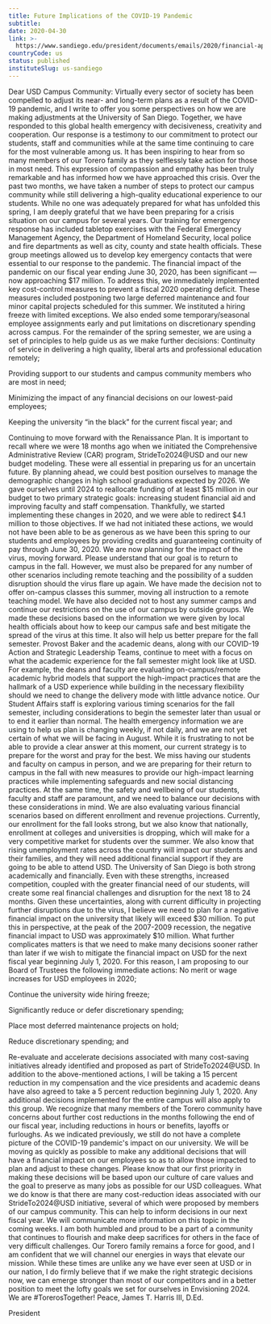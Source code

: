```yaml
---
title: Future Implications of the COVID-19 Pandemic
subtitle: 
date: 2020-04-30
link: >-
  https://www.sandiego.edu/president/documents/emails/2020/financial-apr23-update.html
countryCode: us
status: published
instituteSlug: us-sandiego
---
```

Dear USD Campus Community: Virtually every sector of society has been compelled to adjust its near- and long-term plans as a result of the COVID-19 pandemic, and I write to offer you some perspectives on how we are making adjustments at the University of San Diego. Together, we have responded to this global health emergency with decisiveness, creativity and cooperation. Our response is a testimony to our commitment to protect our students, staff and communities while at the same time continuing to care for the most vulnerable among us. It has been inspiring to hear from so many members of our Torero family as they selflessly take action for those in most need. This expression of compassion and empathy has been truly remarkable and has informed how we have approached this crisis. Over the past two months, we have taken a number of steps to protect our campus community while still delivering a high-quality educational experience to our students. While no one was adequately prepared for what has unfolded this spring, I am deeply grateful that we have been preparing for a crisis situation on our campus for several years. Our training for emergency response has included tabletop exercises with the Federal Emergency Management Agency, the Department of Homeland Security, local police and fire departments as well as city, county and state health officials. These group meetings allowed us to develop key emergency contacts that were essential to our response to the pandemic. The financial impact of the pandemic on our fiscal year ending June 30, 2020, has been significant — now approaching $17 million. To address this, we immediately implemented key cost-control measures to prevent a fiscal 2020 operating deficit. These measures included postponing two large deferred maintenance and four minor capital projects scheduled for this summer. We instituted a hiring freeze with limited exceptions. We also ended some temporary/seasonal employee assignments early and put limitations on discretionary spending across campus. For the remainder of the spring semester, we are using a set of principles to help guide us as we make further decisions: Continuity of service in delivering a high quality, liberal arts and professional education remotely;

Providing support to our students and campus community members who are most in need;

Minimizing the impact of any financial decisions on our lowest-paid employees;

Keeping the university “in the black” for the current fiscal year; and

Continuing to move forward with the Renaissance Plan. It is important to recall where we were 18 months ago when we initiated the Comprehensive Administrative Review (CAR) program, StrideTo2024@USD and our new budget modeling. These were all essential in preparing us for an uncertain future. By planning ahead, we could best position ourselves to manage the demographic changes in high school graduations expected by 2026. We gave ourselves until 2024 to reallocate funding of at least $15 million in our budget to two primary strategic goals: increasing student financial aid and improving faculty and staff compensation. Thankfully, we started implementing these changes in 2020, and we were able to redirect $4.1 million to those objectives. If we had not initiated these actions, we would not have been able to be as generous as we have been this spring to our students and employees by providing credits and guaranteeing continuity of pay through June 30, 2020. We are now planning for the impact of the virus, moving forward. Please understand that our goal is to return to campus in the fall. However, we must also be prepared for any number of other scenarios including remote teaching and the possibility of a sudden disruption should the virus flare up again. We have made the decision not to offer on-campus classes this summer, moving all instruction to a remote teaching model. We have also decided not to host any summer camps and continue our restrictions on the use of our campus by outside groups. We made these decisions based on the information we were given by local health officials about how to keep our campus safe and best mitigate the spread of the virus at this time. It also will help us better prepare for the fall semester. Provost Baker and the academic deans, along with our COVID-19 Action and Strategic Leadership Teams, continue to meet with a focus on what the academic experience for the fall semester might look like at USD. For example, the deans and faculty are evaluating on-campus/remote academic hybrid models that support the high-impact practices that are the hallmark of a USD experience while building in the necessary flexibility should we need to change the delivery mode with little advance notice. Our Student Affairs staff is exploring various timing scenarios for the fall semester, including considerations to begin the semester later than usual or to end it earlier than normal. The health emergency information we are using to help us plan is changing weekly, if not daily, and we are not yet certain of what we will be facing in August. While it is frustrating to not be able to provide a clear answer at this moment, our current strategy is to prepare for the worst and pray for the best. We miss having our students and faculty on campus in person, and we are preparing for their return to campus in the fall with new measures to provide our high-impact learning practices while implementing safeguards and new social distancing practices. At the same time, the safety and wellbeing of our students, faculty and staff are paramount, and we need to balance our decisions with these considerations in mind. We are also evaluating various financial scenarios based on different enrollment and revenue projections. Currently, our enrollment for the fall looks strong, but we also know that nationally, enrollment at colleges and universities is dropping, which will make for a very competitive market for students over the summer. We also know that rising unemployment rates across the country will impact our students and their families, and they will need additional financial support if they are going to be able to attend USD. The University of San Diego is both strong academically and financially. Even with these strengths, increased competition, coupled with the greater financial need of our students, will create some real financial challenges and disruption for the next 18 to 24 months. Given these uncertainties, along with current difficulty in projecting further disruptions due to the virus, I believe we need to plan for a negative financial impact on the university that likely will exceed $30 million. To put this in perspective, at the peak of the 2007-2009 recession, the negative financial impact to USD was approximately $10 million. What further complicates matters is that we need to make many decisions sooner rather than later if we wish to mitigate the financial impact on USD for the next fiscal year beginning July 1, 2020. For this reason, I am proposing to our Board of Trustees the following immediate actions: No merit or wage increases for USD employees in 2020;

Continue the university wide hiring freeze;

Significantly reduce or defer discretionary spending;

Place most deferred maintenance projects on hold;

Reduce discretionary spending; and

Re-evaluate and accelerate decisions associated with many cost-saving initiatives already identified and proposed as part of StrideTo2024@USD. In addition to the above-mentioned actions, I will be taking a 15 percent reduction in my compensation and the vice presidents and academic deans have also agreed to take a 5 percent reduction beginning July 1, 2020. Any additional decisions implemented for the entire campus will also apply to this group. We recognize that many members of the Torero community have concerns about further cost reductions in the months following the end of our fiscal year, including reductions in hours or benefits, layoffs or furloughs. As we indicated previously, we still do not have a complete picture of the COVID-19 pandemic's impact on our university. We will be moving as quickly as possible to make any additional decisions that will have a financial impact on our employees so as to allow those impacted to plan and adjust to these changes. Please know that our first priority in making these decisions will be based upon our culture of care values and the goal to preserve as many jobs as possible for our USD colleagues. What we do know is that there are many cost-reduction ideas associated with our StrideTo2024@USD initiative, several of which were proposed by members of our campus community. This can help to inform decisions in our next fiscal year. We will communicate more information on this topic in the coming weeks. I am both humbled and proud to be a part of a community that continues to flourish and make deep sacrifices for others in the face of very difficult challenges. Our Torero family remains a force for good, and I am confident that we will channel our energies in ways that elevate our mission. While these times are unlike any we have ever seen at USD or in our nation, I do firmly believe that if we make the right strategic decisions now, we can emerge stronger than most of our competitors and in a better position to meet the lofty goals we set for ourselves in Envisioning 2024. We are #TorerosTogether! Peace, James T. Harris III, D.Ed.

President